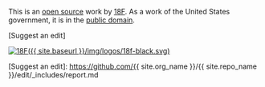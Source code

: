 This is an [open source] work by [18F]. As a work of the United States government,
it is in the [public domain][license].

[Suggest an edit]

[![18F]({{ site.baseurl }}/img/logos/18f-black.svg)][18F]


[18F]: https://18f.gsa.gov
[open source]: https://github.com/18F/federalist-landing-page-template
[license]: https://github.com/18F/federalist-landing-page-template/blob/master/LICENSE
[Suggest an edit]: https://github.com/{{ site.org_name }}/{{ site.repo_name }}/edit/_includes/report.md

